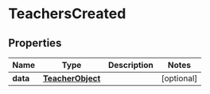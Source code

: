
# TeachersCreated

## Properties
Name | Type | Description | Notes
------------ | ------------- | ------------- | -------------
**data** | [**TeacherObject**](TeacherObject.md) |  |  [optional]



